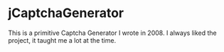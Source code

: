 # jCaptchaGenerator

This is a primitive Captcha Generator I wrote in 2008. I always liked the project, it taught me a lot at the time.

